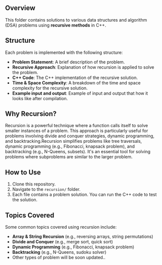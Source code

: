 ## Overview

This folder contains solutions to various data structures and algorithm (DSA) problems using **recursive methods** in C++. 

## Structure

Each problem is implemented with the following structure:
- **Problem Statement**: A brief description of the problem.
- **Recursive Approach**: Explanation of how recursion is applied to solve the problem.
- **C++ Code**: The C++ implementation of the recursive solution.
- **Time & Space Complexity**: A breakdown of the time and space complexity for the recursive solution.
- **Example input and output**: Example of input and output that how it looks like after compilation. 

## Why Recursion?

Recursion is a powerful technique where a function calls itself to solve smaller instances of a problem. This approach is particularly useful for problems involving divide and conquer strategies, dynamic programming, and backtracking.Recursion simplifies problems like tree traversals, dynamic programming (e.g., Fibonacci, knapsack problem), and backtracking (e.g., N-Queens, subsets). It's an essential tool for solving problems where subproblems are similar to the larger problem.

## How to Use

1. Clone this repository.
2. Navigate to the `recursion/` folder.
3. Each file contains a problem solution. You can run the C++ code to test the solution.

## Topics Covered

Some common topics covered using recursion include:
- **Array & String Recursion** (e.g., reversing arrays, string permutations)
- **Divide and Conquer** (e.g., merge sort, quick sort)
- **Dynamic Programming** (e.g., Fibonacci, knapsack problem)
- **Backtracking** (e.g., N-Queens, sudoku solver)
- Other types of problem will be soon updated..
